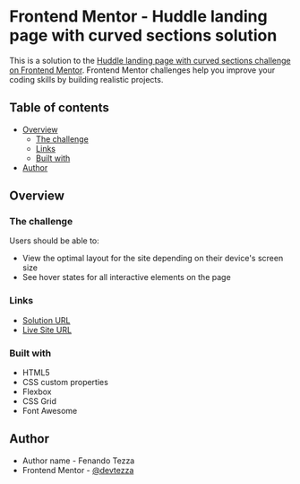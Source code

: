 # Frontend Mentor - Huddle landing page with curved sections solution

This is a solution to the [Huddle landing page with curved sections challenge on Frontend Mentor](https://www.frontendmentor.io/challenges/huddle-landing-page-with-curved-sections-5ca5ecd01e82137ec91a50f2). Frontend Mentor challenges help you improve your coding skills by building realistic projects. 

## Table of contents

- [Overview](#overview)
  - [The challenge](#the-challenge)
  - [Links](#links)
  - [Built with](#built-with)
- [Author](#author)

## Overview

### The challenge

Users should be able to:

- View the optimal layout for the site depending on their device's screen size
- See hover states for all interactive elements on the page

### Links

- [Solution URL](https://www.frontendmentor.io/solutions/responsive-landing-page-using-css-flexbox-ALj6Ioz6Tp)
- [Live Site URL](https://devtezza.github.io/huddle-curved/)

### Built with

- HTML5
- CSS custom properties
- Flexbox
- CSS Grid
- Font Awesome

## Author
- Author name - Fenando Tezza
- Frontend Mentor - [@devtezza](https://www.frontendmentor.io/profile/devtezza)

